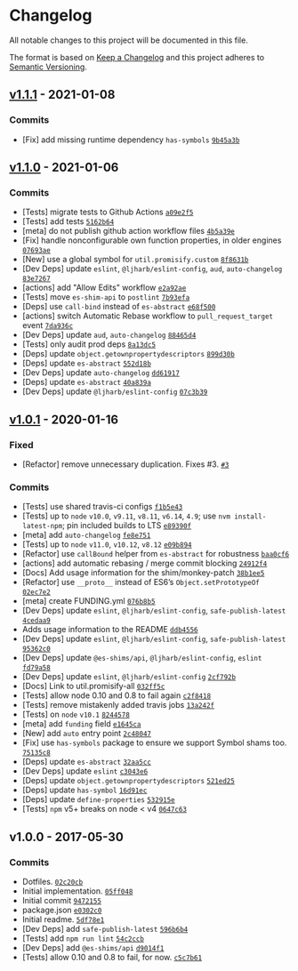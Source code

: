 # Changelog

All notable changes to this project will be documented in this file.

The format is based on [Keep a Changelog](https://keepachangelog.com/en/1.0.0/) and this project adheres to [Semantic Versioning](https://semver.org/spec/v2.0.0.html).

## [v1.1.1](https://github.com/ljharb/util.promisify/compare/v1.1.0...v1.1.1) - 2021-01-08

### Commits

* \[Fix\] add missing runtime dependency `has-symbols` [`9b45a3b`](https://github.com/ljharb/util.promisify/commit/9b45a3bfbc0bcf5e474e1d045aacca3dc9609e54)

## [v1.1.0](https://github.com/ljharb/util.promisify/compare/v1.0.1...v1.1.0) - 2021-01-06

### Commits

* \[Tests\] migrate tests to Github Actions [`a09e2f5`](https://github.com/ljharb/util.promisify/commit/a09e2f5cc3590c3098681c98b08dcb15b5c0877b)
* \[Tests\] add tests [`5162b64`](https://github.com/ljharb/util.promisify/commit/5162b642805030b7d83e978e73392213d0b2431a)
* \[meta\] do not publish github action workflow files [`4b5a39e`](https://github.com/ljharb/util.promisify/commit/4b5a39ed1df1c6ce86fb687f7494882fd29099ba)
* \[Fix\] handle nonconfigurable own function properties, in older engines [`07693ae`](https://github.com/ljharb/util.promisify/commit/07693ae63cdc71d88c2203d62aca53623fba4815)
* \[New\] use a global symbol for `util.promisify.custom` [`8f8631b`](https://github.com/ljharb/util.promisify/commit/8f8631b04c3f2cf1bd082837c8d73431e356eb2f)
* \[Dev Deps\] update `eslint`, `@ljharb/eslint-config`, `aud`, `auto-changelog` [`83e7267`](https://github.com/ljharb/util.promisify/commit/83e7267f27e38a9abcba6803f945c71a68255ff9)
* \[actions\] add "Allow Edits" workflow [`e2a92ae`](https://github.com/ljharb/util.promisify/commit/e2a92ae988554713f89e62fcbf0ac602f76976f6)
* \[Tests\] move `es-shim-api` to `postlint` [`7b93efa`](https://github.com/ljharb/util.promisify/commit/7b93efacd4c978b76d02be9b33b94b61ee366e65)
* \[Deps\] use `call-bind` instead of `es-abstract` [`e68f500`](https://github.com/ljharb/util.promisify/commit/e68f500d9dd0cdd0563d72b758e34bdf1bed0d6c)
* \[actions\] switch Automatic Rebase workflow to `pull_request_target` event [`7da936c`](https://github.com/ljharb/util.promisify/commit/7da936c0681062c5eb812185ebc9ccf4d86851c5)
* \[Dev Deps\] update `aud`, `auto-changelog` [`88465d4`](https://github.com/ljharb/util.promisify/commit/88465d4202969895123e3113db3e8b45972ca2f6)
* \[Tests\] only audit prod deps [`8a13dc5`](https://github.com/ljharb/util.promisify/commit/8a13dc5192ab899034e1f78151324ea06fb381b1)
* \[Deps\] update `object.getownpropertydescriptors` [`899d30b`](https://github.com/ljharb/util.promisify/commit/899d30b3389b033b3964dd0e7faa0469db8b3ba4)
* \[Deps\] update `es-abstract` [`552d18b`](https://github.com/ljharb/util.promisify/commit/552d18b34ebc0eda0d0bc33a84ca1827aa86aaf9)
* \[Dev Deps\] update `auto-changelog` [`dd61917`](https://github.com/ljharb/util.promisify/commit/dd61917fabad7c8c4c52807ca4b5b40611a14e62)
* \[Deps\] update `es-abstract` [`40a839a`](https://github.com/ljharb/util.promisify/commit/40a839a8db3d79699688d27f6613a827056428c8)
* \[Dev Deps\] update `@ljharb/eslint-config` [`07c3b39`](https://github.com/ljharb/util.promisify/commit/07c3b3952682e9c4d58b6bfb9404049827b5c523)

## [v1.0.1](https://github.com/ljharb/util.promisify/compare/v1.0.0...v1.0.1) - 2020-01-16

### Fixed

* \[Refactor\] remove unnecessary duplication. Fixes \#3. [`#3`](https://github.com/ljharb/util.promisify/issues/3)

### Commits

* \[Tests\] use shared travis-ci configs [`f1b5e43`](https://github.com/ljharb/util.promisify/commit/f1b5e43359e74a30f35bd10a33be765de73917c6)
* \[Tests\] up to `node` `v10.0`, `v9.11`, `v8.11`, `v6.14`, `4.9`; use `nvm install-latest-npm`; pin included builds to LTS [`e89390f`](https://github.com/ljharb/util.promisify/commit/e89390f498f7eb5111188fff5260cbb9f5216cd3)
* \[meta\] add `auto-changelog` [`fe8e751`](https://github.com/ljharb/util.promisify/commit/fe8e751819a1318d3c929b086c70308aed50715d)
* \[Tests\] up to `node` `v11.0`, `v10.12`, `v8.12` [`e09b894`](https://github.com/ljharb/util.promisify/commit/e09b894291aef2991e5c553f0b64968e03b58262)
* \[Refactor\] use `callBound` helper from `es-abstract` for robustness [`baa0cf6`](https://github.com/ljharb/util.promisify/commit/baa0cf697068573cbe650e01aa6774154dd3f454)
* \[actions\] add automatic rebasing / merge commit blocking [`24912f4`](https://github.com/ljharb/util.promisify/commit/24912f41b30d88b8984fb07307f737de6f576873)
* \[Docs\] Add usage information for the shim/monkey-patch [`38b1ee5`](https://github.com/ljharb/util.promisify/commit/38b1ee56b558019213a6fdc2553796e8cdaf773e)
* \[Refactor\] use `__proto__` instead of ES6’s `Object.setPrototypeOf` [`02ec7e2`](https://github.com/ljharb/util.promisify/commit/02ec7e241caf8848c1e141c801f98ed31325b59a)
* \[meta\] create FUNDING.yml [`076b8b5`](https://github.com/ljharb/util.promisify/commit/076b8b5d19783a0e4c932e41782846e431deeb7d)
* \[Dev Deps\] update `eslint`, `@ljharb/eslint-config`, `safe-publish-latest` [`4cedaa9`](https://github.com/ljharb/util.promisify/commit/4cedaa9c6b0a77a0416b69d480b3b806c00dec6e)
* Adds usage information to the README [`ddb4556`](https://github.com/ljharb/util.promisify/commit/ddb45562320ab8aea93dc0364640ea21ab68bfbb)
* \[Dev Deps\] update `eslint`, `@ljharb/eslint-config`, `safe-publish-latest` [`95362c0`](https://github.com/ljharb/util.promisify/commit/95362c0e93186a30ede6333430ddfa0606a769b4)
* \[Dev Deps\] update `@es-shims/api`, `@ljharb/eslint-config`, `eslint` [`fd79a58`](https://github.com/ljharb/util.promisify/commit/fd79a58573186c83d81777fa0b1ad293b2f475e3)
* \[Dev Deps\] update `eslint`, `@ljharb/eslint-config` [`2cf792b`](https://github.com/ljharb/util.promisify/commit/2cf792b9dcaab24b642ef1de8239ceb089fc5d38)
* \[Docs\] Link to util.promisify-all [`032ff5c`](https://github.com/ljharb/util.promisify/commit/032ff5c6ee2958a02f56c770337441c3a587b88c)
* \[Tests\] allow node 0.10 and 0.8 to fail again [`c2f8418`](https://github.com/ljharb/util.promisify/commit/c2f8418dfc36b83cd8a18b86a735c2936c6f5f9e)
* \[Tests\] remove mistakenly added travis jobs [`13a242f`](https://github.com/ljharb/util.promisify/commit/13a242fb33dcbd4e2872436f2e430e62526fb147)
* \[Tests\] on `node` `v10.1` [`8244578`](https://github.com/ljharb/util.promisify/commit/82445786197fd3e54aeffaa2fe0f1da38bcafec4)
* \[meta\] add `funding` field [`e1645ca`](https://github.com/ljharb/util.promisify/commit/e1645ca10648d1ae917e3f5ae954b37de338dc20)
* \[New\] add `auto` entry point [`2c48047`](https://github.com/ljharb/util.promisify/commit/2c480479d67646fb2bfb92a4e5d50ff14bcdca3c)
* \[Fix\] use `has-symbols` package to ensure we support Symbol shams too. [`75135c8`](https://github.com/ljharb/util.promisify/commit/75135c8a48ea4e1be1cfe7a95af11905818303e7)
* \[Deps\] update `es-abstract` [`32aa5cc`](https://github.com/ljharb/util.promisify/commit/32aa5ccd3ee7513edef99ed7d516d6c0f4901883)
* \[Dev Deps\] update `eslint` [`c3043e6`](https://github.com/ljharb/util.promisify/commit/c3043e6e562847102e9136479268777bc07e9b26)
* \[Deps\] update `object.getownpropertydescriptors` [`521ed25`](https://github.com/ljharb/util.promisify/commit/521ed25d40dc230b38ac3755036219fbaf94694c)
* \[Deps\] update `has-symbol` [`16d91ec`](https://github.com/ljharb/util.promisify/commit/16d91ecc0016c31e49b7c3da938c19132c243732)
* \[Deps\] update `define-properties` [`532915e`](https://github.com/ljharb/util.promisify/commit/532915ed58fe6f0edc3670837b510e09fb39b99a)
* \[Tests\] `npm` v5+ breaks on node &lt; v4 [`0647c63`](https://github.com/ljharb/util.promisify/commit/0647c63d932451c043c3e8f3b003c636057f035a)

## v1.0.0 - 2017-05-30

### Commits

* Dotfiles. [`02c20cb`](https://github.com/ljharb/util.promisify/commit/02c20cb4eb01cf656102f57f71635785114f1d09)
* Initial implementation. [`05ff048`](https://github.com/ljharb/util.promisify/commit/05ff0480448f019a85675ce81ecc4e9bdc099286)
* Initial commit [`9472155`](https://github.com/ljharb/util.promisify/commit/947215502491bb1b3238aa0ac5c67258e41db3a8)
* package.json [`e0302c0`](https://github.com/ljharb/util.promisify/commit/e0302c01e5e3b1dd78647303f9a4337b5bb63196)
* Initial readme. [`5df78e1`](https://github.com/ljharb/util.promisify/commit/5df78e16e89e8328c61d6bbac85409a36560fe3b)
* \[Dev Deps\] add `safe-publish-latest` [`596b6b4`](https://github.com/ljharb/util.promisify/commit/596b6b4fbce79dbaf5fff366454ab5b31d2eb993)
* \[Tests\] add `npm run lint` [`54c2ccb`](https://github.com/ljharb/util.promisify/commit/54c2ccb85db682fc293b30a0bfece76d0a5c7c60)
* \[Dev Deps\] add `@es-shims/api` [`d9014f1`](https://github.com/ljharb/util.promisify/commit/d9014f12add2fb3fe743647df614c69ed305a824)
* \[Tests\] allow 0.10 and 0.8 to fail, for now. [`c5c7b61`](https://github.com/ljharb/util.promisify/commit/c5c7b619b88878fc715d1768b48bd45378c9f807)

